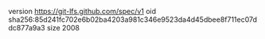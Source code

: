 version https://git-lfs.github.com/spec/v1
oid sha256:85d241fc702e6b02ba4203a981c346e9523da4d45dbee8f711ec07ddc877a9a3
size 2008
